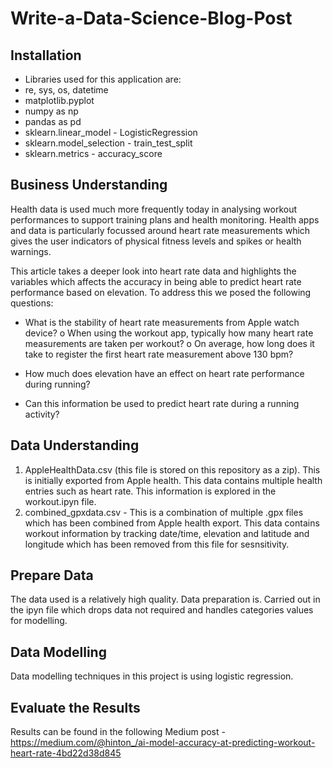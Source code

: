 # Write-a-Data-Science-Blog-Post

## Installation

- Libraries used for this application are:
- re, sys, os, datetime
- matplotlib.pyplot
- numpy as np
- pandas as pd
- sklearn.linear_model - LogisticRegression
- sklearn.model_selection - train_test_split
- sklearn.metrics - accuracy_score

## Business Understanding

Health data is used much more frequently today in analysing workout performances to support training plans and health monitoring. Health apps and data is particularly focussed around heart rate measurements which gives the user indicators of physical fitness levels and spikes or health warnings.

This article takes a deeper look into heart rate data and highlights the variables which affects the accuracy in being able to predict heart rate performance based on elevation. To address this we posed the following questions:

- What is the stability of heart rate measurements from Apple watch device?
o When using the workout app, typically how many heart rate measurements are taken per workout?
o On average, how long does it take to register the first heart rate measurement above 130 bpm?

- How much does elevation have an effect on heart rate performance during running?

- Can this information be used to predict heart rate during a running activity?

## Data Understanding

1) AppleHealthData.csv (this file is stored on this repository as a zip). This is initially exported from Apple health. This data contains multiple health entries such as heart rate. This information is explored in the workout.ipyn file.
2) combined_gpxdata.csv - This is a combination of multiple .gpx files which has been combined from Apple health export. This data contains workout information by tracking date/time, elevation and latitude and longitude which has been removed from this file for sesnsitivity. 

## Prepare Data

The data used is a relatively high quality. Data preparation is. Carried out in the ipyn file which drops data not required and handles categories values for modelling.

## Data Modelling

Data modelling techniques in this project is using logistic regression. 

## Evaluate the Results

Results can be found in the following Medium post - https://medium.com/@hinton_/ai-model-accuracy-at-predicting-workout-heart-rate-4bd22d38d845
